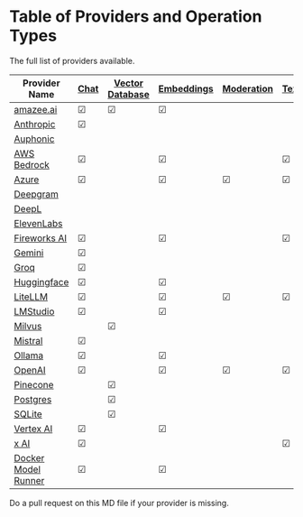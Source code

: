 # Table of Providers and Operation Types

The full list of providers available.

| Provider Name | [Chat](../developers/call_chat.md) | [Vector Database](../modules/ai_search/index.md) | [Embeddings](../developers/call_embeddings.md) | [Moderation](../developers/call_moderation.md) | [TextToImage](../developers/call_text_to_image.md) | [TextToSpeech](../developers/call_text_to_speech.md) | [SpeechToText](../developers/call_speech_to_text.md) | [SpeechToSpeech](../developers/call_speech_to_speech.md) | [AudioToAudio](../developers/call_audio_to_audio.md) | [TranslateText](../developers/call_translate_text.md) | [ImageClassification](../developers/call_image_classification.md) |
| --- | --- | --- | --- | --- | --- | --- | --- | --- | --- | --- | --- |
| [amazee.ai](https://www.drupal.org/project/ai_provider_amazeeio) | ☑ | ☑ | ☑ | |
| [Anthropic](https://www.drupal.org/project/ai_provider_anthropic) | ☑ | | | | | | | | | | |
| [Auphonic](https://www.drupal.org/project/auphonic) | | | | | | | | | ☑ | | |
| [AWS Bedrock](https://www.drupal.org/project/ai_provider_aws_bedrock/) | ☑ |  | ☑ | | ☑ | | | | | |
| [Azure](https://www.drupal.org/project/ai_provider_azure) | ☑ | | ☑ | ☑ | ☑ | ☑ | ☑ | | | | | |
| [Deepgram](https://www.drupal.org/project/deepgram) | | | | | | ☑ | ☑ |
| [DeepL](https://www.drupal.org/project/ai_provider_deepl) | | | | | | | | | | ☑ |  |
| [ElevenLabs](https://www.drupal.org/project/elevenlabs)  | | | | | | ☑ | | ☑ |
| [Fireworks AI](https://www.drupal.org/project/fireworksai) | ☑ | | ☑ | | ☑ | | |
| [Gemini](https://www.drupal.org/project/gemini_provider) | ☑ | | | |
| [Groq](https://www.drupal.org/project/ai_provider_groq) | ☑ | | | |
| [Huggingface](https://www.drupal.org/project/ai_provider_huggingface) | ☑ | | ☑ | | | | | | | | ☑ |
| [LiteLLM](https://www.drupal.org/project/ai_provider_litellm) | ☑ | | ☑ | ☑ | ☑ | ☑ | ☑ |
| [LMStudio](https://www.drupal.org/project/ai_provider_lmstudio) | ☑ | | ☑ | |
| [Milvus](https://www.drupal.org/project/ai_vdb_provider_milvus) | | ☑ |
| [Mistral](https://www.drupal.org/project/ai_provider_mistral) | ☑ |
| [Ollama](https://www.drupal.org/project/ai_provider_ollama) | ☑ | | ☑ |
| [OpenAI](https://www.drupal.org/project/ai_provider_openai) | ☑ | | ☑ | ☑ | ☑ | ☑ | ☑ |
| [Pinecone](https://www.drupal.org/project/ai_vdb_provider_pinecone) | | ☑ |
| [Postgres](https://www.drupal.org/project/ai_vdb_provider_postgres) | | ☑ |
| [SQLite](https://www.drupal.org/project/ai_vdb_provider_sqlite) | | ☑ |
| [Vertex AI](https://www.drupal.org/project/ai_provider_google_vertex) | ☑ | | ☑ |  |  |  |  | | | ☑ |
| [x AI](https://www.drupal.org/project/ai_provider_x/) | ☑ | | | | ☑ |
| [Docker Model Runner](https://www.drupal.org/project/ai_provider_docker) | ☑ | | ☑ |

Do a pull request on this MD file if your provider is missing.
